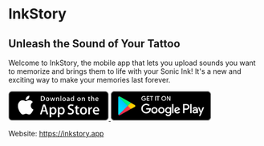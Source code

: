 # InkStory

## Unleash the Sound of Your Tattoo

Welcome to InkStory, the mobile app that lets you upload sounds you want to memorize and brings them to 
life with your Sonic Ink! It's a new and exciting way to make your memories last forever.

<a href="https://apps.apple.com/app/inkstory/id6478854889">
<img src="./src/assets/img/app-store-badge.svg" alt="InkStory on AppStore" width="200"/>
</a>

<a href="#!">
<img src="./src/assets/img/google-play-badge.svg" alt="InkStory on Google Play" width="200"/>
</a>

Website: https://inkstory.app
